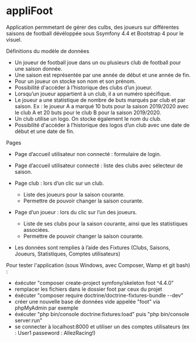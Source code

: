 # appliFoot

Application permmetant de gérer des culbs, des joueurs sur différentes saisons de football dévéloppée sous Ssymfony 4.4 et Bootstrap 4 pour le visuel.

Définitions du modèle de données

- Un joueur de football joue dans un ou plusieurs club de football pour une saison donnée.
- Une saison est représentée par une année de début et une année de fin.
- Pour un joueur on stocke son nom et son prénom.
- Possibilité d'accéder à l’historique des clubs d’un joueur.
- Lorsqu’un joueur appartient à un club, il a un numéro spécifique.
- Le joueur a une statistique de nombre de buts marqués par club et par saison. Ex : le joueur A a marqué 10 buts pour la saison 2019/2020 avec le club A et 20 buts pour le club B pour la saison 2019/2020.
- Un club utilise un logo. On stocke également le nom du club.
- Possibilité d'accéder à l’historique des logos d’un club avec une date de début et une date de fin.

Pages

- Page d’accueil utilisateur non connecté : formulaire de login.
- Page d’accueil utilisateur connecté : liste des clubs avec sélecteur de saison.
- Page club : lors d’un clic sur un club.
	- Liste des joueurs pour la saison courante.
	- Permettre de pouvoir changer la saison courante.
- Page d’un joueur : lors du clic sur l’un des joueurs.
	- Liste de ses clubs pour la saison courante, ainsi que les statistiques associées.
	- Permettre de pouvoir changer la saison courante.

- Les données sont remplies à l’aide des Fixtures (Clubs, Saisons, Joueurs, Statistiques, Comptes utilisateurs)


Pour tester l'application (sous Windows, avec Composer, Wamp et git bash) : 

- éxécuter "composer create-project symfony/skeleton foot ^4.4.0"
- remplacer les fichiers dans le dossier foot par ceux du projet
- éxécuter "composer require doctrine/doctrine-fixtures-bundle --dev"
- créer une nouvelle base de données vide appelée "foot" via phpMyAdmin par exemple
- éxécuter "php bin/console doctrine:fixtures:load" puis "php bin/console server:run"
- se connecter à localhost:8000 et utiliser un des comptes utilisateurs (ex : User1 passeword : AllezRacing!)
